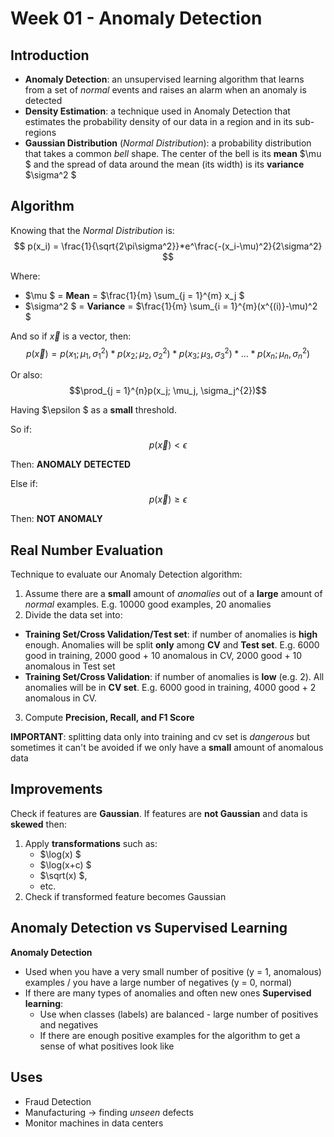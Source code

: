 # Week 01 - Anomaly Detection
## Introduction
- **Anomaly Detection**: an unsupervised learning algorithm that learns from a set of *normal* events and raises an alarm when an anomaly is detected
- **Density Estimation**: a technique used in Anomaly Detection that estimates the probability density of our data in a region and in its sub-regions
- **Gaussian Distribution** (*Normal Distribution*): a probability distribution that takes a common *bell* shape. The center of the bell is its **mean** $\mu \$ and the spread of data around the mean (its width) is its **variance** $\sigma^2 \$
## Algorithm
Knowing that the *Normal Distribution* is:
$$
p(x_i) = \frac{1}{\sqrt{2\pi\sigma^2}}*e^\frac{-(x_i-\mu)^2}{2\sigma^2}
$$

Where:
- $\mu \$ = **Mean** = $\frac{1}{m} \sum_{j = 1}^{m} x_j \$
- $\sigma^2 \$ = **Variance** = $\frac{1}{m} \sum_{i = 1}^{m}(x^{(i)}-\mu)^2 \$

And so if $\vec{x}$ is a vector, then:
$$p(\vec{x}) = p(x_1; \mu_1, \sigma_1^{2})*p(x_2; \mu_2, \sigma_2^{2})*p(x_3; \mu_3, \sigma_3^{2})*...*p(x_n; \mu_n, \sigma_n^{2})$$

Or also:
$$\prod_{j = 1}^{n}p(x_j; \mu_j, \sigma_j^{2})$$

Having $\epsilon \$ as a **small** threshold.

So if:
$$p(\vec{x})< \epsilon$$

Then:
**ANOMALY DETECTED**

Else if:
$$p(\vec{x})\geq \epsilon$$

Then:
**NOT ANOMALY**
## Real Number Evaluation
Technique to evaluate our Anomaly Detection algorithm:
1. Assume there are a **small** amount of *anomalies* out of a **large** amount of *normal* examples. E.g. 10000 good examples, 20 anomalies
2. Divide the data set into:
  - **Training Set/Cross Validation/Test set**: if number of anomalies is **high** enough. Anomalies will be split **only** among **CV** and **Test set**. E.g. 6000 good in training, 2000 good + 10 anomalous in CV, 2000 good + 10 anomalous in Test set
  - **Training Set/Cross Validation**: if  number of anomalies is **low** (e.g. 2). All anomalies will be in **CV set**. E.g. 6000 good in training, 4000 good + 2 anomalous in CV.
3. Compute **Precision, Recall, and F1 Score**

**IMPORTANT**: splitting data only into training and cv set is *dangerous* but sometimes it can't be avoided if we only have a **small** amount of anomalous data
## Improvements
Check if features are **Gaussian**. If features are **not Gaussian** and data is **skewed** then:
1. Apply **transformations** such as:
   - $\log(x) \$
   - $\log(x+c) \$
   - $\sqrt(x) \$,
   - etc.
2. Check if transformed feature becomes Gaussian
## Anomaly Detection vs Supervised Learning
**Anomaly Detection**
- Used when you have a very small number of positive (y = 1, anomalous) examples / you have a large number of negatives (y = 0, normal)
- If there are many types of anomalies and often new ones
**Supervised learning**:
  - Use when classes (labels) are balanced - large number of positives and negatives
  - If there are enough positive examples for the algorithm to get a sense of what positives look like
## Uses
- Fraud Detection
- Manufacturing -> finding *unseen* defects
- Monitor machines in data centers
